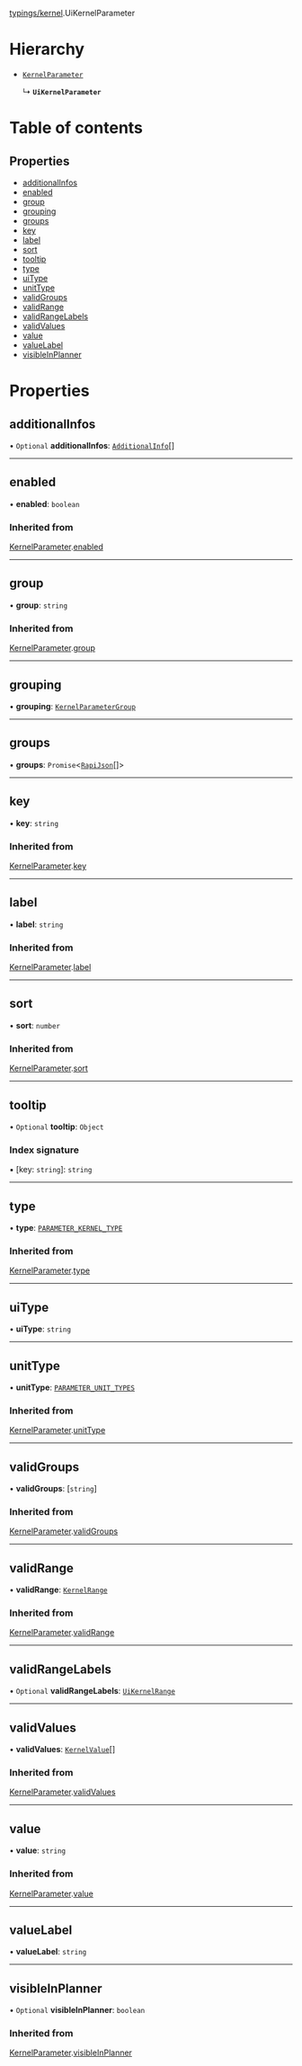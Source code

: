 [typings/kernel](../modules/typings_kernel.md).UiKernelParameter

# Hierarchy

- [`KernelParameter`](typings_kernel.KernelParameter.md)

  ↳ **`UiKernelParameter`**

# Table of contents

## Properties

- [additionalInfos](typings_kernel.UiKernelParameter.md#additionalinfos)
- [enabled](typings_kernel.UiKernelParameter.md#enabled)
- [group](typings_kernel.UiKernelParameter.md#group)
- [grouping](typings_kernel.UiKernelParameter.md#grouping)
- [groups](typings_kernel.UiKernelParameter.md#groups)
- [key](typings_kernel.UiKernelParameter.md#key)
- [label](typings_kernel.UiKernelParameter.md#label)
- [sort](typings_kernel.UiKernelParameter.md#sort)
- [tooltip](typings_kernel.UiKernelParameter.md#tooltip)
- [type](typings_kernel.UiKernelParameter.md#type)
- [uiType](typings_kernel.UiKernelParameter.md#uitype)
- [unitType](typings_kernel.UiKernelParameter.md#unittype)
- [validGroups](typings_kernel.UiKernelParameter.md#validgroups)
- [validRange](typings_kernel.UiKernelParameter.md#validrange)
- [validRangeLabels](typings_kernel.UiKernelParameter.md#validrangelabels)
- [validValues](typings_kernel.UiKernelParameter.md#validvalues)
- [value](typings_kernel.UiKernelParameter.md#value)
- [valueLabel](typings_kernel.UiKernelParameter.md#valuelabel)
- [visibleInPlanner](typings_kernel.UiKernelParameter.md#visibleinplanner)

# Properties

## additionalInfos

• `Optional` **additionalInfos**: [`AdditionalInfo`](typings_rapi_types.AdditionalInfo.md)[]

___

## enabled

• **enabled**: `boolean`

### Inherited from

[KernelParameter](typings_kernel.KernelParameter.md).[enabled](typings_kernel.KernelParameter.md#enabled)

___

## group

• **group**: `string`

### Inherited from

[KernelParameter](typings_kernel.KernelParameter.md).[group](typings_kernel.KernelParameter.md#group)

___

## grouping

• **grouping**: [`KernelParameterGroup`](typings_kernel.KernelParameterGroup.md)

___

## groups

• **groups**: `Promise`<[`RapiJson`](typings_rapi_types.RapiJson.md)[]\>

___

## key

• **key**: `string`

### Inherited from

[KernelParameter](typings_kernel.KernelParameter.md).[key](typings_kernel.KernelParameter.md#key)

___

## label

• **label**: `string`

### Inherited from

[KernelParameter](typings_kernel.KernelParameter.md).[label](typings_kernel.KernelParameter.md#label)

___

## sort

• **sort**: `number`

### Inherited from

[KernelParameter](typings_kernel.KernelParameter.md).[sort](typings_kernel.KernelParameter.md#sort)

___

## tooltip

• `Optional` **tooltip**: `Object`

### Index signature

▪ [key: `string`]: `string`

___

## type

• **type**: [`PARAMETER_KERNEL_TYPE`](../enums/configurator_core_src_roomle_configurator._internal_.PARAMETER_KERNEL_TYPE.md)

### Inherited from

[KernelParameter](typings_kernel.KernelParameter.md).[type](typings_kernel.KernelParameter.md#type)

___

## uiType

• **uiType**: `string`

___

## unitType

• **unitType**: [`PARAMETER_UNIT_TYPES`](../enums/typings_kernel._internal_.PARAMETER_UNIT_TYPES.md)

### Inherited from

[KernelParameter](typings_kernel.KernelParameter.md).[unitType](typings_kernel.KernelParameter.md#unittype)

___

## validGroups

• **validGroups**: [`string`]

### Inherited from

[KernelParameter](typings_kernel.KernelParameter.md).[validGroups](typings_kernel.KernelParameter.md#validgroups)

___

## validRange

• **validRange**: [`KernelRange`](typings_kernel.KernelRange.md)

### Inherited from

[KernelParameter](typings_kernel.KernelParameter.md).[validRange](typings_kernel.KernelParameter.md#validrange)

___

## validRangeLabels

• `Optional` **validRangeLabels**: [`UiKernelRange`](typings_kernel.UiKernelRange.md)

___

## validValues

• **validValues**: [`KernelValue`](typings_kernel.KernelValue.md)[]

### Inherited from

[KernelParameter](typings_kernel.KernelParameter.md).[validValues](typings_kernel.KernelParameter.md#validvalues)

___

## value

• **value**: `string`

### Inherited from

[KernelParameter](typings_kernel.KernelParameter.md).[value](typings_kernel.KernelParameter.md#value)

___

## valueLabel

• **valueLabel**: `string`

___

## visibleInPlanner

• `Optional` **visibleInPlanner**: `boolean`

### Inherited from

[KernelParameter](typings_kernel.KernelParameter.md).[visibleInPlanner](typings_kernel.KernelParameter.md#visibleinplanner)
